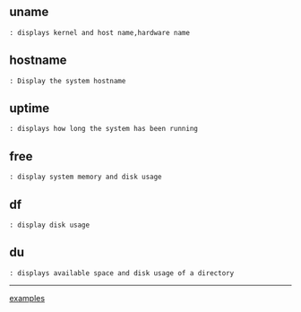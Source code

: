 ## uname 
    : displays kernel and host name,hardware name  
    
## hostname 
    : Display the system hostname

## uptime 
    : displays how long the system has been running 

## free 
    : display system memory and disk usage

## df 
    : display disk usage

## du 
    : displays available space and disk usage of a directory
--------------------------------------------
[examples](https://github.com/ROT101/learn_something/blob/main/linux%20basics/system_info/2_system_info_tutorial.md)
